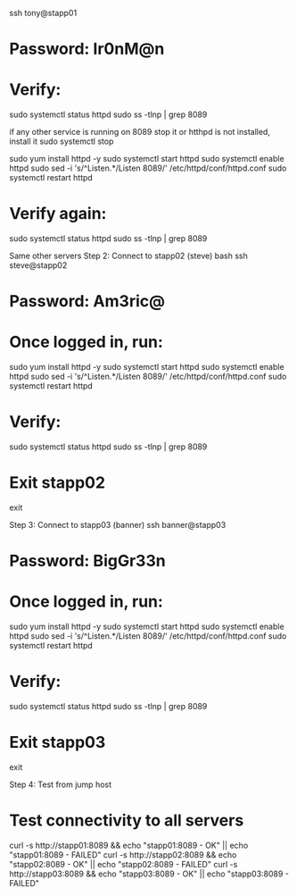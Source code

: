 ssh tony@stapp01
# Password: Ir0nM@n

# Verify:
sudo systemctl status httpd
sudo ss -tlnp | grep 8089

if any other service is running on 8089 stop it or htthpd is not installed, install it
sudo systemctl stop <service name>

sudo yum install httpd -y
sudo systemctl start httpd
sudo systemctl enable httpd
sudo sed -i 's/^Listen.*/Listen 8089/' /etc/httpd/conf/httpd.conf
sudo systemctl restart httpd

# Verify again:
sudo systemctl status httpd
sudo ss -tlnp | grep 8089


Same other servers
Step 2: Connect to stapp02 (steve)
bash
ssh steve@stapp02
# Password: Am3ric@

# Once logged in, run:
sudo yum install httpd -y
sudo systemctl start httpd
sudo systemctl enable httpd
sudo sed -i 's/^Listen.*/Listen 8089/' /etc/httpd/conf/httpd.conf
sudo systemctl restart httpd

# Verify:
sudo systemctl status httpd
sudo ss -tlnp | grep 8089

# Exit stapp02
exit

Step 3: Connect to stapp03 (banner)
ssh banner@stapp03
# Password: BigGr33n

# Once logged in, run:
sudo yum install httpd -y
sudo systemctl start httpd
sudo systemctl enable httpd
sudo sed -i 's/^Listen.*/Listen 8089/' /etc/httpd/conf/httpd.conf
sudo systemctl restart httpd

# Verify:
sudo systemctl status httpd
sudo ss -tlnp | grep 8089

# Exit stapp03
exit

Step 4: Test from jump host

# Test connectivity to all servers
curl -s http://stapp01:8089 && echo "stapp01:8089 - OK" || echo "stapp01:8089 - FAILED"
curl -s http://stapp02:8089 && echo "stapp02:8089 - OK" || echo "stapp02:8089 - FAILED"
curl -s http://stapp03:8089 && echo "stapp03:8089 - OK" || echo "stapp03:8089 - FAILED"